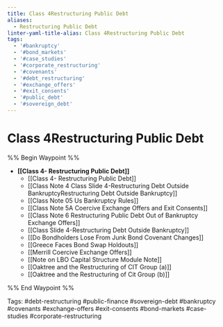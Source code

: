 ```yaml
---
title: Class 4Restructuring Public Debt
aliases:
  - Restructuring Public Debt
linter-yaml-title-alias: Class 4Restructuring Public Debt
tags:
  - '#bankruptcy'
  - '#bond_markets'
  - '#case_studies'
  - '#corporate_restructuring'
  - '#covenants'
  - '#debt_restructuring'
  - '#exchange_offers'
  - '#exit_consents'
  - '#public_debt'
  - '#sovereign_debt'
---
```

# Class 4Restructuring Public Debt
%% Begin Waypoint %%
- **[[Class 4- Restructuring Public Debt]]**
	- [[Class 4- Restructuring Public Debt]]
	- [[Class Note 4 Class Slide 4-Restructuring Debt Outside BankruptcyRestructuring Debt Outside Bankruptcy]]
	- [[Class Note 05 Us Bankruptcy Rules]]
	- [[Class Note 5A Coercive Exchange Offers and Exit Consents]]
	- [[Class Note 6 Restructuring Public Debt Out of Bankruptcy Exchange Offers]]
	- [[Class Slide 4-Restructuring Debt Outside Bankruptcy]]
	- [[Do Bondholders Lose From Junk Bond Covenant Changes]]
	- [[Greece Faces Bond Swap Holdouts]]
	- [[Merrill Coercive Exchange Offers]]
	- [[Note on LBO Capital Structure Module Note]]
	- [[Oaktree and the Restructuring of CIT Group (a)]]
	- [[Oaktree and the Restructuring of Cit Group (b)]]

%% End Waypoint %%

Tags: #debt-restructuring #public-finance #sovereign-debt #bankruptcy #covenants #exchange-offers #exit-consents #bond-markets #case-studies #corporate-restructuring